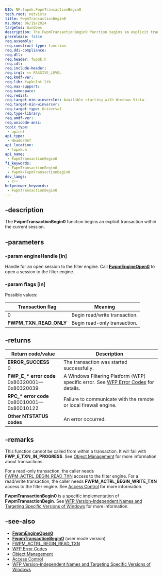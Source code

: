 ```yaml
---
UID: NF:fwpmk.FwpmTransactionBegin0
tech.root: netvista
title: FwpmTransactionBegin0
ms.date: 06/19/2024
targetos: Windows
description: The FwpmTransactionBegin0 function begins an explicit transaction within the current session.
prerelease: false
req.assembly: 
req.construct-type: function
req.ddi-compliance: 
req.dll: 
req.header: fwpmk.h
req.idl: 
req.include-header: 
req.irql: <= PASSIVE_LEVEL
req.kmdf-ver: 
req.lib: fwpkclnt.lib
req.max-support: 
req.namespace: 
req.redist: 
req.target-min-winverclnt: Available starting with Windows Vista.
req.target-min-winversvr: 
req.target-type: Universal
req.type-library: 
req.umdf-ver: 
req.unicode-ansi: 
topic_type:
 - apiref
api_type:
 - HeaderDef
api_location:
 - fwpmk.h
api_name:
 - FwpmTransactionBegin0
f1_keywords:
 - FwpmTransactionBegin0
 - fwpmk/FwpmTransactionBegin0
dev_langs:
 - c++
helpviewer_keywords:
 - FwpmTransactionBegin0
---
```


## -description

The **FwpmTransactionBegin0** function begins an explicit transaction within the current session.

## -parameters

### -param engineHandle [in]

Handle for an open session to the filter engine. Call **[FwpmEngineOpen0](nf-fwpmk-fwpmengineopen0.md)** to open a session to the filter engine.

### -param flags [in]

Possible values:

| Transaction flag | Meaning |
|--|--|
| 0 | Begin read/write transaction. |
| **FWPM_TXN_READ_ONLY** | Begin read-only transaction. |

## -returns

| Return code/value | Description |
|---|---|
| **ERROR_SUCCESS**<br>0 | The transaction was started successfully. |
| **FWP_E_\* error code**<br>0x80320001—0x80320039 | A Windows Filtering Platform (WFP) specific error. See [WFP Error Codes](/windows/win32/fwp/wfp-error-codes) for details. |
| **RPC_\* error code**<br>0x80010001—0x80010122 | Failure to communicate with the remote or local firewall engine. |
| **Other NTSTATUS codes** | An error occurred. |

## -remarks

This function cannot be called from within a transaction. It will fail with **FWP_E_TXN_IN_PROGRESS**. See [Object Management](/windows/desktop/FWP/object-management) for more information about transactions.

For a read-only transaction, the caller needs [FWPM_ACTRL_BEGIN_READ_TXN](/windows/desktop/FWP/access-right-identifiers) access to the filter engine. For a read/write transaction, the caller needs **FWPM_ACTRL_BEGIN_WRITE_TXN** access to the filter engine. See [Access Control](/windows/desktop/FWP/access-control) for more information.

**FwpmTransactionBegin0** is a specific implementation of **FwpmTransactionBegin**. See [WFP Version-Independent Names and Targeting Specific Versions of Windows](/windows/desktop/FWP/wfp-version-independent-names-and-targeting-specific-versions-of-windows) for more information.

## -see-also

- **[FwpmEngineOpen0](nf-fwpmk-fwpmengineopen0.md)**
- **[FwpmTransactionBegin0](/windows/win32/api/fwpmu/nf-fwpmu-fwpmtransactionbegin0)** (user mode version)
- [FWPM_ACTRL_BEGIN_READ_TXN](/windows/desktop/FWP/access-right-identifiers)
- [WFP Error Codes](/windows/win32/fwp/wfp-error-codes)
- [Object Management](/windows/desktop/FWP/object-management)
- [Access Control](/windows/desktop/FWP/access-control)
- [WFP Version-Independent Names and Targeting Specific Versions of Windows](/windows/desktop/FWP/wfp-version-independent-names-and-targeting-specific-versions-of-windows)
